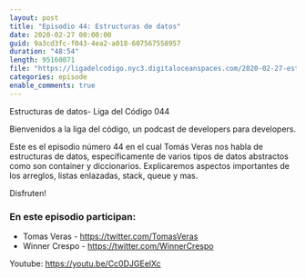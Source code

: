 ```yaml
---
layout: post
title: "Episodio 44: Estructuras de datos"
date: 2020-02-27 00:00:00
guid: 9a3cd3fc-f043-4ea2-a018-607567558957
duration: "48:54"
length: 95160071
file: "https://ligadelcodigo.nyc3.digitaloceanspaces.com/2020-02-27-estructuras-de-datos.mp3"
categories: episode
enable_comments: true
---
```


Estructuras de datos- Liga del Código 044

Bienvenidos a la liga del código, un podcast de developers para developers.

Este es el episodio número 44 en el cual Tomás Veras nos habla de estructuras de datos, específicamente de varios tipos de datos abstractos como son container y diccionarios. Explicaremos aspectos importantes de los arreglos, listas enlazadas,  stack, queue y mas.

Disfruten!

### En este episodio participan:
- Tomas Veras - https://twitter.com/TomasVeras
- Winner Crespo - https://twitter.com/WinnerCrespo

Youtube: https://youtu.be/Cc0DJGEelXc
